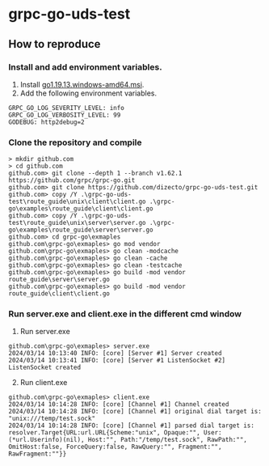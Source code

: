 # grpc-go-uds-test

## How to reproduce

### Install and add environment variables.
1. Install [go1.19.13.windows-amd64.msi](https://go.dev/dl/go1.19.13.windows-amd64.msi).
2. Add the following environment variables.
```
GRPC_GO_LOG_SEVERITY_LEVEL: info
GRPC_GO_LOG_VERBOSITY_LEVEL: 99
GODEBUG: http2debug=2
```

### Clone the repository and compile
```
> mkdir github.com
> cd github.com
github.com> git clone --depth 1 --branch v1.62.1 https://github.com/grpc/grpc-go.git
github.com> git clone https://github.com/dizecto/grpc-go-uds-test.git
github.com> copy /Y .\grpc-go-uds-test\route_guide\unix\client\client.go .\grpc-go\examples\route_guide\client\client.go
github.com> copy /Y .\grpc-go-uds-test\route_guide\unix\server\server.go .\grpc-go\examples\route_guide\server\server.go
github.com> cd grpc-go\exmaples
github.com\grpc-go\exmaples> go mod vendor
github.com\grpc-go\exmaples> go clean -modcache
github.com\grpc-go\exmaples> go clean -cache
github.com\grpc-go\exmaples> go clean -testcache
github.com\grpc-go\exmaples> go build -mod vendor route_guide\server\server.go
github.com\grpc-go\exmaples> go build -mod vendor route_guide\client\client.go
```

### Run server.exe and client.exe in the different cmd window
1. Run server.exe
```
github.com\grpc-go\exmaples> server.exe
2024/03/14 10:13:40 INFO: [core] [Server #1] Server created
2024/03/14 10:13:41 INFO: [core] [Server #1 ListenSocket #2] ListenSocket created

```
2. Run client.exe
```
github.com\grpc-go\exmaples> client.exe
2024/03/14 10:14:28 INFO: [core] [Channel #1] Channel created
2024/03/14 10:14:28 INFO: [core] [Channel #1] original dial target is: "unix:///temp/test.sock"
2024/03/14 10:14:28 INFO: [core] [Channel #1] parsed dial target is: resolver.Target{URL:url.URL{Scheme:"unix", Opaque:"", User:(*url.Userinfo)(nil), Host:"", Path:"/temp/test.sock", RawPath:"", OmitHost:false, ForceQuery:false, RawQuery:"", Fragment:"", RawFragment:""}}

```
